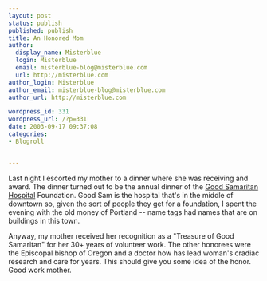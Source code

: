 ```yaml
---
layout: post
status: publish
published: publish
title: An Honored Mom
author:
  display_name: Misterblue
  login: Misterblue
  email: misterblue-blog@misterblue.com
  url: http://misterblue.com
author_login: Misterblue
author_email: misterblue-blog@misterblue.com
author_url: http://misterblue.com

wordpress_id: 331
wordpress_url: /?p=331
date: 2003-09-17 09:37:08
categories:
- Blogroll


---
```

<p>
Last night I escorted my mother to a dinner where she was receiving
and award.
The dinner turned out to be the annual dinner of the
<a href="http://www.legacyhealth.org/findus/hospitals/gshmc/gshmc.ssi">Good Samaritan Hospital</a>
Foundation.
Good Sam is the hospital that's in the middle of downtown so, given the sort of people they get for a foundation, I spent  the evening with the old money of Portland -- name tags had names that are on buildings in this town.
</p>
<p>
Anyway, my mother received her recognition as a
"Treasure of Good Samaritan" for her 30+ years of volunteer
work.
The other honorees were the Episcopal bishop of Oregon and
a doctor how has lead woman's cradiac research and care for years.
This should give you some idea of the honor.
Good work mother.
</p>
